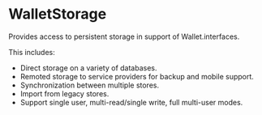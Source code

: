 # WalletStorage

Provides access to persistent storage in support of Wallet.interfaces.

This includes:

- Direct storage on a variety of databases.
- Remoted storage to service providers for backup and mobile support.
- Synchronization between multiple stores.
- Import from legacy stores.
- Support single user, multi-read/single write, full multi-user modes.



